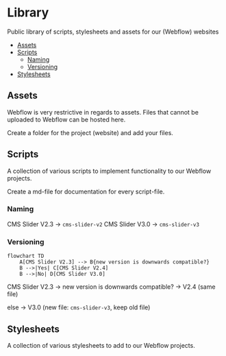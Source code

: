 # Library
Public library of scripts, stylesheets and assets for our (Webflow) websites
- [Assets](#assets)
- [Scripts](#scripts)
  - [Naming](#naming)
  - [Versioning](#versioning)
- [Stylesheets](#stylesheets)

## Assets
Webflow is very restrictive in regards to assets. Files that cannot be uploaded to Webflow can be hosted here.

Create a folder for the project (website) and add your files.

## Scripts
A collection of various scripts to implement functionality to our Webflow projects.

Create a md-file for documentation for every script-file.
### Naming
CMS Slider V2.3 -> `cms-slider-v2`
CMS Slider V3.0 -> `cms-slider-v3`
### Versioning
<!-- https://mermaid.js.org/intro/ -->
```mermaid
flowchart TD
    A[CMS Slider V2.3] --> B{new version is downwards compatible?}
    B -->|Yes| C[CMS Slider V2.4]
    B -->|No| D[CMS Slider V3.0]
```

CMS Slider V2.3 -> new version is downwards compatible? -> V2.4 (same file)

else -> V3.0 (new file: `cms-slider-v3`, keep old file)

## Stylesheets
A collection of various stylesheets to add to our Webflow projects.
